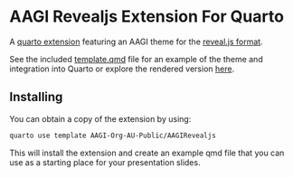# AAGI Revealjs Extension For Quarto

A [quarto extension](https://quarto.org/docs/extensions/) featuring an AAGI theme for the [reveal.js format](https://quarto.org/docs/presentations/revealjs/).

See the included [template.qmd](template.qmd) file for an example of the theme and integration into Quarto or explore the rendered version [here](http://AAGI-Org-AU-Public.github.io/AAGIRevealjs).

## Installing

You can obtain a copy of the extension by using:

```bash
quarto use template AAGI-Org-AU-Public/AAGIRevealjs
```

This will install the extension and create an example qmd file that
you can use as a starting place for your presentation slides.

